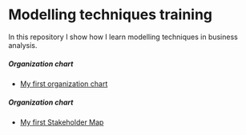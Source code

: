# Modelling techniques training

 In this repository I show how I learn modelling techniques in business analysis.

##### Organization chart
* [My first organization chart](Organization_Map.pdf)

##### Organization chart
* [My first Stakeholder Map](Stakeholder_Map.pdf)



